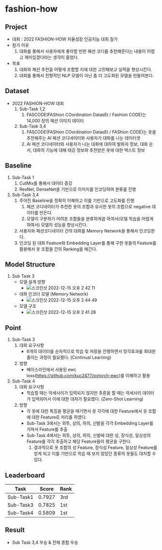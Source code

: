 # fashion-how

## Project
  * 대회 : 2022 FASHION-HOW 자율성장 인공지능 대회 참가
  * 참가 이유
      1. 대화를 통해서 사용자에게 좋아할 만한 패션 코디를 추천해준다는 내용이 어렵고 재미있겠다라는 생각이 들었다.
  * 목표
      1. 대화와 패션 추천을 어떻게 조합할 지에 대한 고민해보고 실력을 향상시킨다.
      2. 대회를 통해서 전형적인 NLP 모델이 아닌 좀 더 고도화된 모델을 만들어본다.
      
## Dataset
  * 2022 FASHION-HOW 대회
      1. Sub-Task 1,2
          1. FASCODE(FAShion COordination DatasEt / Fashion CODE)는 14,000 장의 패션 이미지 데이터
      2. Sub-Task 3,4
          1. FASCODE(FAShion COordination DatasEt / FAShion CODE)는 옷을 추천해주는 AI 패션 코디네이터와 사용자가 대화를 나눈 데이터셋
          2. AI 패션 코디네이터와 사용자가 나눈 대화에 대하여 발화자 정보, 대화 순서, 대화의 기능에 대해 태깅 정보와 추천받은 옷에 대한 텍스트 정보
  
## Baseline
  1. Sub-Task 1
      1. CutMix를 통해서 데이터 증강
      2. ResNet, DenseNet을 기반으로 이미지를 인코딩하여 분류를 진행
  2. Sub-Task 3,4
      1. 주어진 Baseline을 정확히 이해하고 이를 기반으로 고도화를 진행
          1. 패션 코디네이터가 추천한 옷의 조합과 유사한 옷의 조합으로 negative 데이터를 만든다.
          2. 모델이 구분하기 어려운 조합들을 분류하게끔 하여서(모델 학습을 어렵게 하여서) 모델의 성능을 향상시킨다.
      2. 사용자와 패션코디네이터 간의 대화를 Memory Network을 통해서 인코딩한다.
      3. 인코딩 된 대화 Feature와 Embedding Layer를 통해 구한 옷들의 Feature를 활용해서 옷 조합들 간의 Ranking을 매긴다.
      
      
 ## Model Structure
   1. Sub Task 3
       * 모델 설계 방향
           * ![스크린샷 2022-12-15 오후 2 42 11](https://user-images.githubusercontent.com/48673702/207781767-bbd14897-fb46-49d6-8eb7-4a5c0bbab533.png)
       * 대화 인코더 모델 (Memory Network)
           * ![스크린샷 2022-12-15 오후 2 44 49](https://user-images.githubusercontent.com/48673702/207782122-a32712d2-44f1-4460-b38d-661b7e34bbdf.png)   
       * 모델 구조
           * ![스크린샷 2022-12-15 오후 2 41 28](https://user-images.githubusercontent.com/48673702/207781664-b4af031f-4e25-419c-bb9d-ac4a49c850df.png)
   
## Point
   1. Sub-Task 3
       1. 대회 요구사항
           * 6개의 데이터를 순차적으로 학습 및 저장을 진행하면서 망각효과를 최대한 줄이는 과정이 필요했다. (Continual Learning)
       2. 방향
           * 베이스라인에서 사용된 ewc loss(https://github.com/kuc2477/pytorch-ewc)를 이해하고 활용
   2. Sub-Task 4
       1. 대회 요구사항
           * 학습할 때는 악세사리가 입력되지 않지만 추론을 할 때는 악세사리 데이터가 입력되어서 이에 대한 대처가 필요했다. (Zero-Shot Learning)
       2. 방향
           * 각 옷에 대한 특징을 평균을 매기면서 옷 각각에 대한 Feature에서 옷 조합에 대한 Feature로 처리를 하였다.
           * Sub-Task 3에서는 외투, 상의, 하의, 신발을 각각 Embedding Layer를 거쳐서 Feature를 추출
           * Sub-Task 4에서는 외투, 상의, 하의, 신발에 대한 성, 장식성, 일상성의 Feature를 각각 추출하고 해당 Feature들의 평균을 구한다.
               1. 결과적으로 옷 조합의 성 Feature, 장식성 Feature, 일상성 Feature를 얻게 되고 이를 기반으로 학습 때 보지 않았던 종류의 옷들도 대처할 수 있다.

## Leaderboard
|Task|Score|Rank|
|-----|----|----|
|Sub-Task1|0.7927|3rd|
|Sub-Task3|0.7825|1st|
|Sub-Task4|0.5809|1st|

## Result
  * Sub Task 3,4 우승 & 전체 종합 우승
  



       
        
        
        
        
    
    
    
    
    
  
    
